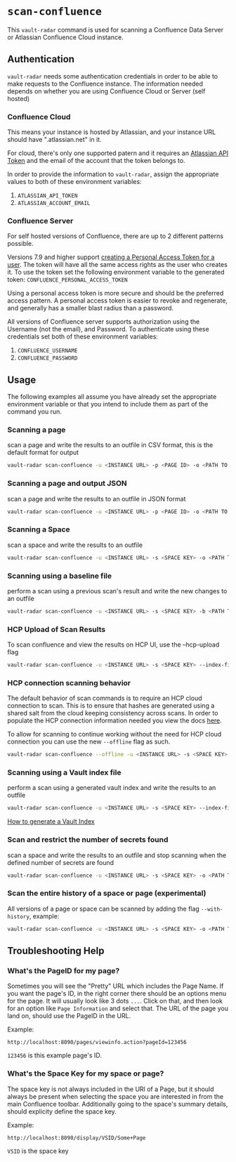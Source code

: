 # `scan-confluence`
This `vault-radar` command is used for scanning a Confluence Data Server or Atlassian Confluence Cloud instance.

## Authentication
`vault-radar` needs some authentication credentials in order to be able to make requests to the Confluence instance. The information needed depends on whether you are using Confluence Cloud or Server (self hosted)
### Confluence Cloud
This means your instance is hosted by Atlassian, and your instance URL should have ".atlassian.net" in it.

For cloud, there's only one supported patern and it requires an [Atlassian API Token](https://support.atlassian.com/atlassian-account/docs/manage-api-tokens-for-your-atlassian-account/) and the email of the account that the token belongs to.

In order to provide the information to `vault-radar`, assign the appropriate values to both of these environment variables:
1. `ATLASSIAN_API_TOKEN`
2. `ATLASSIAN_ACCOUNT_EMAIL`

### Confluence Server
For self hosted versions of Confluence, there are up to 2 different patterns possible.

Versions 7.9 and higher support [creating a Personal Access Token for a user](https://confluence.atlassian.com/enterprise/using-personal-access-tokens-1026032365.html). The token will have all the same access rights as the user who creates it. To use the token set the following environment variable to the generated token:
`CONFLUENCE_PERSONAL_ACCESS_TOKEN`

Using a personal access token is more secure and should be the preferred access pattern. A personal access token is easier to revoke and regenerate, and generally has a smaller blast radius than a password.

All versions of Confluence server supports authorization using the Username (not the email), and Password. To authenticate using these credentials set both of these environment variables:
1. `CONFLUENCE_USERNAME`
2. `CONFLUENCE_PASSWORD`

## Usage
The following examples all assume you have already set the appropriate environment variable or that you intend to include them as part of the command you run.
### Scanning a page
scan a page and write the results to an outfile in CSV format, this is the default format for output
```bash
vault-radar scan-confluence -u <INSTANCE URL> -p <PAGE ID> -o <PATH TO OUTPUT>.csv
```
### Scanning a page and output JSON
scan a page and write the results to an outfile in JSON format
```bash
vault-radar scan-confluence -u <INSTANCE URL> -p <PAGE ID> -o <PATH TO OUTPUT>.json -f json
```
### Scanning a Space
scan a space and write the results to an outfile
```bash
vault-radar scan-confluence -u <INSTANCE URL> -s <SPACE KEY> -o <PATH TO OUTPUT>.csv
```
### Scanning using a baseline file
perform a scan using a previous scan's result and write the new changes to an outfile
```bash
vault-radar scan-confluence -u <INSTANCE URL> -s <SPACE KEY> -b <PATH TO BASELINE> -o <PATH TO OUTPUT>.csv
```
### HCP Upload of Scan Results
To scan confluence and view the results on HCP UI, use the –hcp-upload flag

```bash
vault-radar scan-confluence -u <INSTANCE URL> -s <SPACE KEY> --index-file <PATH TO VAULT INDEX>.jsonl -o <PATH TO OUTPUT>.csv –hcp-upload
```

### HCP connection scanning behavior

The default behavior of scan commands is to require an HCP cloud connection to scan. This is to ensure that hashes are generated using a shared salt from the cloud keeping consistency across scans. In order to populate the HCP connection information needed you view the docs [here](hcp-upload.md).

To allow for scanning to continue working without the need for HCP cloud connection you can use the new `--offline` flag as such.
```bash
vault-radar scan-confluence --offline -u <INSTANCE URL> -s <SPACE KEY> -o <PATH TO OUTPUT>.csv
```

### Scanning using a Vault index file
perform a scan using a generated vault index and write the results to an outfile
```bash
vault-radar scan-confluence -u <INSTANCE URL> -s <SPACE KEY> --index-file <PATH TO VAULT INDEX>.jsonl -o <PATH TO OUTPUT>.csv
```
[How to generate a Vault Index](vault.md#index-generation)
### Scan and restrict the number of secrets found
scan a space and write the results to an outfile and stop scanning when the defined number of secrets are found
```bash
vault-radar scan-confluence -u <INSTANCE URL> -s <SPACE KEY> -o <PATH TO OUTPUT>.csv -l <NUM OF SECRETS>
```

### Scan the entire history of a space or page (experimental)
All versions of a page or space can be scanned by adding the flag `--with-history`, example:
```bash
vault-radar scan-confluence -u <INSTANCE URL> -s <SPACE KEY> -o <PATH TO OUTPUT>.csv --with-history
```

## Troubleshooting Help

### What's the PageID for my page?
Sometimes you will see the "Pretty" URL which includes the Page Name. If you want the page's ID, in the right corner there should be an options menu for the page. It will usually look like 3 dots `...`. Click on that, and then look for an option like `Page Information` and select that. The URL of the page you land on, should use the PageID in the URL. 

Example:
```
http://localhost:8090/pages/viewinfo.action?pageId=123456
```
`123456` is this example page's ID.

### What's the Space Key for my space or page?
The space key is not always included in the URl of a Page, but it should always be present when selecting the space you are interested in from the main Confluence toolbar. Additionally going to the space's summary details, should explicity define the space key.

Example:
```
http://localhost:8090/display/VSID/Some+Page
```
`VSID` is the space key
